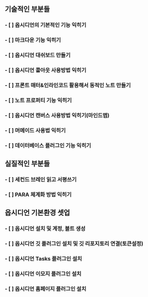 ## 기술적인 부분들
### - [ ] 옵시디언의 기본적인 기능 익히기
### - [ ] 마크다운 기능 익히기
### - [ ] 옵시디언 대쉬보드 만들기
### - [ ] 옵시디언 콜아웃 사용방법 익히기
### - [ ] 프론트 매터&인라인코드 활용해서 동적인 노트 만들기
### - [ ] 노트 프로퍼티 기능 익히기
### - [ ] 옵시디언 캔버스 사용방법 익히기(마인드맵)
### - [ ] 머메이드 사용법 익히기
### - [ ] 데이터베이스 플러그인 기능 익히기

## 실질적인 부분들
### - [ ] 세컨드 브레인 읽고 서평쓰기
### - [ ] PARA 체계화 방법 익히기

## 옵시디언 기본환경 셋업
### - [ ] 옵시디언 설치 및 계정, 볼트 생성
### - [ ] 옵시디언 깃 플러그인 설치 및 깃 리포지토리 연결(토큰설정)
### - [ ] 옵시디언 Tasks 플러그인 설치
### - [ ] 옵시디언 이모지 플러그인 설치
### - [ ] 옵시디언 홈페이지 플러그인 설치